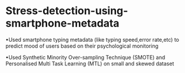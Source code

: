 # Stress-detection-using-smartphone-metadata
•Used smartphone typing metadata (like typing speed,error rate,etc) to predict mood of users based on their psychological monitoring

•Used Synthetic Minority Over-sampling Technique (SMOTE) and Personalised Multi Task Learning (MTL) on small and skewed dataset
